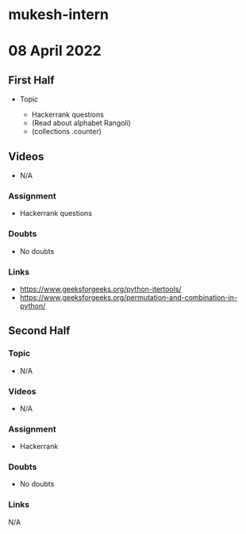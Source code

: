 # mukesh-intern

# 08 April 2022

## First Half

- Topic

  - Hackerrank questions
  - (Read about alphabet Rangoli)
  - (collections .counter)
  



## Videos

- N/A

### Assignment

-  Hackerrank questions

### Doubts

-  No doubts

### Links


- https://www.geeksforgeeks.org/python-itertools/
- https://www.geeksforgeeks.org/permutation-and-combination-in-python/

## Second Half

### Topic
-   N/A


### Videos

- N/A

### Assignment 

- Hackerrank

### Doubts

- No doubts 

### Links
  N/A